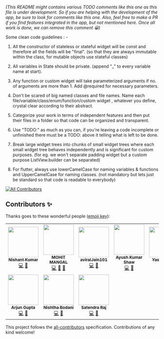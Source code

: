 *(This README might contains various TODO comments like this one as this file is under development. So if you are helping with the development of the app, be sure to look for comments like this one. Also, feel free to make a PR if you find features integrated in the app, but not mentioned here. Once all work is done, we can remove this comment 😀)*

Some clean code guidelines : -

1. All the constructor of stateless or stateful widget will be const and therefore all the fields will be "final".
   (so that they are always immutable within the class, for mutable objects use stateful classes)

2. All variables in State<SomeClass> should be private. (append "_" to every variable name at start).

3. Any function or custom widget will take parameterized arguments if no. of arguments are more than 1.
   Add @required for necessary parameters.

4. Don't be scared of big named classes and file names. Name each file/variable/class/enum/function/custom widget , whatever you define, crystal clear according to their abstract.

5. Categorize your work in terms of independent features and then put their files in a folder so that code can be organized and transparent.

6. Use "TODO:" as much as you can, if you're leaving a code incomplete or unfinished there must be a TODO: above it telling what is left to be done.

7. Break large widget trees into chunks of small widget trees where each small widget tree behaves independently and is significant for custom purposes. (for eg. we won't separate padding widget but a custom purpose ListView.builder can be separated)

8. For flutter, always use lowerCamelCase for naming variables & functions and UpperCamelCase for naming classes. (not mandatory but lets just be standard so that code is readable to everybody)
 



<!-- ALL-CONTRIBUTORS-BADGE:START - Do not remove or modify this section -->
[![All Contributors](https://img.shields.io/badge/all_contributors-10-orange.svg?style=flat-square)](#contributors-)
<!-- ALL-CONTRIBUTORS-BADGE:END -->

## Contributors ✨

Thanks goes to these wonderful people ([emoji key](https://allcontributors.org/docs/en/emoji-key)):

<!-- ALL-CONTRIBUTORS-LIST:START - Do not remove or modify this section -->
<!-- prettier-ignore-start -->
<!-- markdownlint-disable -->
<table>
  <tr>
    <td align="center"><a href="https://github.com/nishantkr18"><img src="https://avatars3.githubusercontent.com/u/44468894?v=4" width="100px;" alt=""/><br /><sub><b>Nishant Kumar</b></sub></a><br /><a href="https://github.com/IIT-BHU-InstiApp/IIT-BHU-app/commits?author=nishantkr18" title="Code">💻</a> <a href="#maintenance-nishantkr18" title="Maintenance">🚧</a></td>
    <td align="center"><a href="https://github.com/mohit-mangal"><img src="https://avatars1.githubusercontent.com/u/44101824?v=4" width="100px;" alt=""/><br /><sub><b>MOHIT MANGAL</b></sub></a><br /><a href="https://github.com/IIT-BHU-InstiApp/IIT-BHU-app/commits?author=mohit-mangal" title="Code">💻</a> <a href="#maintenance-mohit-mangal" title="Maintenance">🚧</a> <a href="https://github.com/IIT-BHU-InstiApp/IIT-BHU-app/commits?author=mohit-mangal" title="Documentation">📖</a></td>
    <td align="center"><a href="https://github.com/aviralJain101"><img src="https://avatars0.githubusercontent.com/u/48090218?v=4" width="100px;" alt=""/><br /><sub><b>aviralJain101</b></sub></a><br /><a href="https://github.com/IIT-BHU-InstiApp/IIT-BHU-app/commits?author=aviralJain101" title="Code">💻</a> <a href="#design-aviralJain101" title="Design">🎨</a></td>
    <td align="center"><a href="https://github.com/aksayushx"><img src="https://avatars2.githubusercontent.com/u/55887638?v=4" width="100px;" alt=""/><br /><sub><b>Ayush Kumar Shaw</b></sub></a><br /><a href="https://github.com/IIT-BHU-InstiApp/IIT-BHU-app/commits?author=aksayushx" title="Code">💻</a> <a href="#design-aksayushx" title="Design">🎨</a></td>
    <td align="center"><a href="https://github.com/Yashjain715"><img src="https://avatars3.githubusercontent.com/u/58399080?v=4" width="100px;" alt=""/><br /><sub><b>Yashjain715</b></sub></a><br /><a href="https://github.com/IIT-BHU-InstiApp/IIT-BHU-app/commits?author=Yashjain715" title="Code">💻</a> <a href="https://github.com/IIT-BHU-InstiApp/IIT-BHU-app/issues?q=author%3AYashjain715" title="Bug reports">🐛</a></td>
    <td align="center"><a href="https://github.com/Vikhyath08"><img src="https://avatars2.githubusercontent.com/u/55887656?v=4" width="100px;" alt=""/><br /><sub><b>Vikhyath Venkatraman</b></sub></a><br /><a href="https://github.com/IIT-BHU-InstiApp/IIT-BHU-app/commits?author=Vikhyath08" title="Code">💻</a> <a href="#design-Vikhyath08" title="Design">🎨</a></td>
    <td align="center"><a href="https://github.com/chethana233"><img src="https://avatars0.githubusercontent.com/u/57175071?v=4" width="100px;" alt=""/><br /><sub><b>Chethana</b></sub></a><br /><a href="https://github.com/IIT-BHU-InstiApp/IIT-BHU-app/commits?author=chethana233" title="Code">💻</a> <a href="https://github.com/IIT-BHU-InstiApp/IIT-BHU-app/issues?q=author%3Achethana233" title="Bug reports">🐛</a></td>
  </tr>
  <tr>
    <td align="center"><a href="https://github.com/ARJUPTA"><img src="https://avatars3.githubusercontent.com/u/64064110?v=4" width="100px;" alt=""/><br /><sub><b>Arjun Gupta</b></sub></a><br /><a href="https://github.com/IIT-BHU-InstiApp/IIT-BHU-app/commits?author=ARJUPTA" title="Code">💻</a> <a href="#design-ARJUPTA" title="Design">🎨</a></td>
    <td align="center"><a href="https://github.com/nb9960"><img src="https://avatars0.githubusercontent.com/u/63557873?v=4" width="100px;" alt=""/><br /><sub><b>Nishtha Bodani</b></sub></a><br /><a href="https://github.com/IIT-BHU-InstiApp/IIT-BHU-app/commits?author=nb9960" title="Code">💻</a> <a href="https://github.com/IIT-BHU-InstiApp/IIT-BHU-app/issues?q=author%3Anb9960" title="Bug reports">🐛</a></td>
    <td align="center"><a href="https://github.com/Satendra124"><img src="https://avatars3.githubusercontent.com/u/60358771?v=4" width="100px;" alt=""/><br /><sub><b>Satendra Raj</b></sub></a><br /><a href="https://github.com/IIT-BHU-InstiApp/IIT-BHU-app/commits?author=Satendra124" title="Code">💻</a> <a href="https://github.com/IIT-BHU-InstiApp/IIT-BHU-app/issues?q=author%3ASatendra124" title="Bug reports">🐛</a></td>
  </tr>
</table>

<!-- markdownlint-enable -->
<!-- prettier-ignore-end -->
<!-- ALL-CONTRIBUTORS-LIST:END -->

This project follows the [all-contributors](https://github.com/all-contributors/all-contributors) specification. Contributions of any kind welcome!
